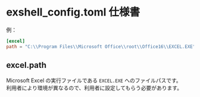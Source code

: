# exshell_config.toml 仕様書

例：  

```toml
[excel]
path = "C:\\Program Files\\Microsoft Office\\root\\Office16\\EXCEL.EXE"
```


## excel.path

Microsoft Excel の実行ファイルである `EXCEL.EXE` へのファイルパスです。  
利用者により環境が異なるので、利用者に設定してもらう必要があります。  
